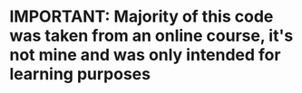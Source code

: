 # IMPORTANT: Majority of this code was taken from an online course, it's not mine and was only intended for learning purposes
